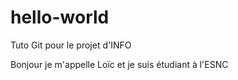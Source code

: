 # hello-world
Tuto Git pour le projet d'INFO

Bonjour je m'appelle Loïc et je suis étudiant à l'ESNC
